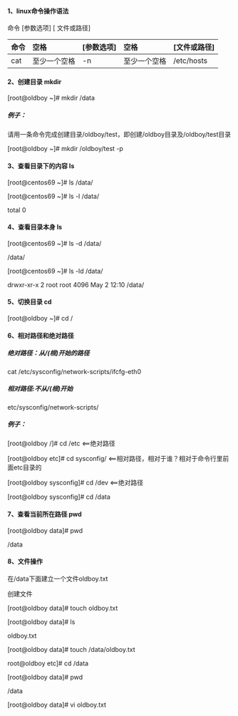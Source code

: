 #### 1、linux命令操作语法

命令 \[参数选项\] \[ 文件或路径\]

| 命令 | 空格 | \[参数选项\] | 空格 | \[文件或路径\] |
| :--- | :--- | :--- | :--- | :--- |
| cat | 至少一个空格 | -n | 至少一个空格 | /etc/hosts |

#### 2、创建目录 mkdir

\[root@oldboy ~\]\# mkdir /data

##### 例子：

请用一条命令完成创建目录/oldboy/test，即创建/oldboy目录及/oldboy/test目录

\[root@oldboy ~\]\# mkdir /oldboy/test -p

#### 3、查看目录下的内容 ls

\[root@centos69 ~\]\# ls /data/

\[root@centos69 ~\]\# ls -l /data/

total 0

#### 4、查看目录本身 ls

\[root@centos69 ~\]\# ls -d /data/

/data/

\[root@centos69 ~\]\# ls -ld /data/

drwxr-xr-x 2 root root 4096 May 2 12:10 /data/

#### 5、切换目录 cd

\[root@oldboy ~\]\# cd /

#### 6、相对路径和绝对路径

##### 绝对路径：从/\(根\)开始的路径

cat /etc/sysconfig/network-scripts/ifcfg-eth0

##### 相对路径:不从/\(根\)开始

etc/sysconfig/network-scripts/

##### 例子：

\[root@oldboy /\]\# cd /etc &lt;==绝对路径

\[root@oldboy etc\]\# cd sysconfig/ &lt;==相对路径，相对于谁？相对于命令行里前面etc目录的

\[root@oldboy sysconfig\]\# cd /dev &lt;==绝对路径

\[root@oldboy sysconfig\]\# cd /data

#### 7、查看当前所在路径 pwd

\[root@oldboy data\]\# pwd

/data

#### 8、文件操作

在/data下面建立一个文件oldboy.txt

创建文件

\[root@oldboy data\]\# touch oldboy.txt

\[root@oldboy data\]\# ls

oldboy.txt

\[root@oldboy data\]\# touch /data/oldboy.txt

root@oldboy etc\]\# cd /data

\[root@oldboy data\]\# pwd

/data

\[root@oldboy data\]\# vi oldboy.txt

